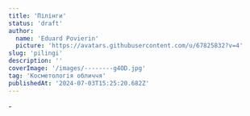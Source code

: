 ```yaml
---
title: 'Пілінги'
status: 'draft'
author:
  name: 'Eduard Povierin'
  picture: 'https://avatars.githubusercontent.com/u/67825832?v=4'
slug: 'pilingi'
description: ''
coverImage: '/images/--------g4OD.jpg'
tag: 'Косметологія обличчя'
publishedAt: '2024-07-03T15:25:20.682Z'
---
```


\-